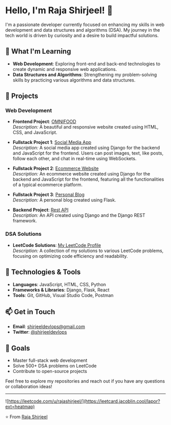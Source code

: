 # Hello, I'm Raja Shirjeel! 👋

I'm a passionate developer currently focused on enhancing my skills in web development and data structures and algorithms (DSA). My journey in the tech world is driven by curiosity and a desire to build impactful solutions.

## 🌱 What I'm Learning

- **Web Development**: Exploring front-end and back-end technologies to create dynamic and responsive web applications.
- **Data Structures and Algorithms**: Strengthening my problem-solving skills by practicing various algorithms and data structures.

## 💼 Projects

### Web Development
- **Frontend Project**: [OMNIFOOD](https://github.com/RajaShirjeel/OMNIFOOD)  
  *Description:* A beautiful and responsive website created using HTML, CSS, and JavaScript.

- **Fullstack Project 1**: [Social Media App](https://github.com/RajaShirjeel/Social-Media-App-Django)  
  *Description:* A social media app created using Django for the backend and JavaScript for the frontend. Users can post images, text, like posts, follow each other, and chat in real-time using WebSockets.

- **Fullstack Project 2**: [Ecommerce Website](https://github.com/RajaShirjeel/Online-Shop-Django)  
  *Description:* An ecommerce website created using Django for the backend and JavaScript for the frontend, featuring all the functionalities of a typical ecommerce platform.

- **Fullstack Project 3**: [Personal Blog](https://github.com/RajaShirjeel/Complete-Blog-Project)  
  *Description:* A personal blog created using Flask.

- **Backend Project**: [Rest API](https://github.com/RajaShirjeel/Rest-Api-Django)  
  *Description:* An API created using Django and the Django REST framework.

### DSA Solutions
- **LeetCode Solutions**: [My LeetCode Profile](https://leetcode.com/u/rajashirjeel/)  
  *Description:* A collection of my solutions to various LeetCode problems, focusing on optimizing code efficiency and readability.

## 🔧 Technologies & Tools

- **Languages**: JavaScript, HTML, CSS, Python
- **Frameworks & Libraries**: Django, Flask, React
- **Tools**: Git, GitHub, Visual Studio Code, Postman

## 📫 Get in Touch

- **Email**: [shirjeeldevlops@gmail.com](mailto:shirjeeldevlops@gmail.com)
- **Twitter**: [@shirjeeldevlops](https://x.com/shirjeeldevlops)

## 🚀 Goals

- Master full-stack web development
- Solve 500+ DSA problems on LeetCode
- Contribute to open-source projects

Feel free to explore my repositories and reach out if you have any questions or collaboration ideas!

---

![https://leetcode.com/u/rajashirjeel/](https://leetcard.jacoblin.cool/lapor?ext=heatmap)

⭐️ From [Raja Shirjeel](https://github.com/RajaShirjeel)





<!---
RajaShirjeel/RajaShirjeel is a ✨ special ✨ repository because its `README.md` (this file) appears on your GitHub profile.
You can click the Preview link to take a look at your changes.
--->
